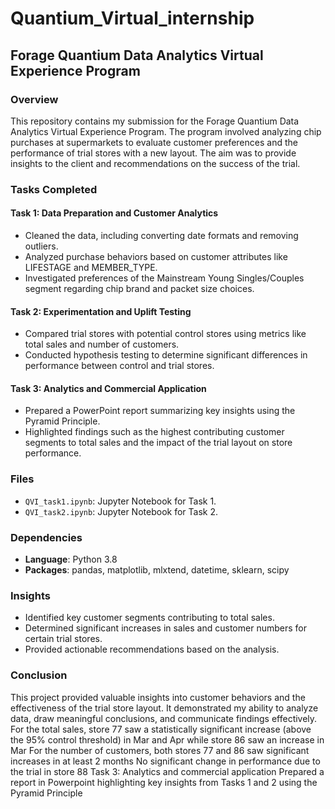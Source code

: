 # Quantium_Virtual_internship


## Forage Quantium Data Analytics Virtual Experience Program

### Overview

This repository contains my submission for the Forage Quantium Data Analytics Virtual Experience Program. The program involved analyzing chip purchases at supermarkets to evaluate customer preferences and the performance of trial stores with a new layout. The aim was to provide insights to the client and recommendations on the success of the trial.

### Tasks Completed

#### Task 1: Data Preparation and Customer Analytics

- Cleaned the data, including converting date formats and removing outliers.
- Analyzed purchase behaviors based on customer attributes like LIFESTAGE and MEMBER_TYPE.
- Investigated preferences of the Mainstream Young Singles/Couples segment regarding chip brand and packet size choices.

#### Task 2: Experimentation and Uplift Testing

- Compared trial stores with potential control stores using metrics like total sales and number of customers.
- Conducted hypothesis testing to determine significant differences in performance between control and trial stores.

#### Task 3: Analytics and Commercial Application

- Prepared a PowerPoint report summarizing key insights using the Pyramid Principle.
- Highlighted findings such as the highest contributing customer segments to total sales and the impact of the trial layout on store performance.

### Files

- `QVI_task1.ipynb`: Jupyter Notebook for Task 1.
- `QVI_task2.ipynb`: Jupyter Notebook for Task 2.

### Dependencies

- **Language**: Python 3.8
- **Packages**: pandas, matplotlib, mlxtend, datetime, sklearn, scipy

### Insights

- Identified key customer segments contributing to total sales.
- Determined significant increases in sales and customer numbers for certain trial stores.
- Provided actionable recommendations based on the analysis.

### Conclusion

This project provided valuable insights into customer behaviors and the effectiveness of the trial store layout. It demonstrated my ability to analyze data, draw meaningful conclusions, and communicate findings effectively.
For the total sales, store 77 saw a statistically significant increase (above the 95% control threshold) in Mar and Apr while store 86 saw an increase in Mar
For the number of customers, both stores 77 and 86 saw significant increases in at least 2 months
No significant change in performance due to the trial in store 88
Task 3: Analytics and commercial application
Prepared a report in Powerpoint highlighting key insights from Tasks 1 and 2 using the Pyramid Principle
